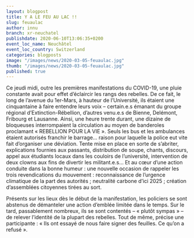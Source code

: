 ```yaml
---
layout: blogpost
title: Y A LE FEU AU LAC !!
slug: feuaulac
author: innu
branch: xr-neuchatel
publishdate: 2020-06-10T13:06:35+0200
event_loc_name: Neuchâtel
event_loc_country: Switzerland
categories: blogposts
image: "/images/news/2020-03-05-feuaulac.jpg"
thumb: "/images/news/2020-03-05-feuaulac.jpg"
published: true
---
```

Ce jeudi midi, outre les premières manifestations du COVID-19, une pluie constante avait pour effet d’éclaircir les rangs des rebelles. De ce fait, le long de l’avenue du 1er-Mars, à hauteur de l’Université, ils étaient une cinquantaine à faire entendre leurs voix – certain.e.s émanant du groupe régional d’Extinction-Rébellion, d’autres venu.e.s de Bienne, Delémont, Fribourg et Lausanne. Ainsi, une heure trente durant, une dizaine de bloqueuses interrompaient la circulation au moyen de banderoles proclamant « REBELLION POUR LA VIE ». Seuls les bus et les ambulances étaient autorisés franchir le barrage… raison pour laquelle la police eut vite fait d’organiser une déviation. Tente mise en place en sorte de s’abriter, explications fournies aux passants, distribution de soupe, chants, discours, appel aux étudiants locaux dans les couloirs de l’université, intervention de deux clowns aux fins de divertir les militant.e.s… Et au cœur d’une action conduite dans la bonne humeur : une nouvelle occasion de rappeler les trois revendications du mouvement : reconnaissance de l’urgence climatique de la part des autorités ; neutralité carbone d’ici 2025 ; création d’assemblées citoyennes tirées au sort. 

Présents sur les lieux dès le début de la manifestation, les policiers se sont abstenus de démanteler une action d’emblée limitée dans le temps. Sur le tard, passablement nombreux, ils se sont contentés – « plutôt sympas » – de relever l’identité de la plupart des rebelles. Tout de même, précise une participante : « Ils ont essayé de nous faire signer des feuilles. Ce qu’on a refusé ».
